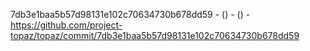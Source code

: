7db3e1baa5b57d98131e102c70634730b678dd59 -  () -  () - https://github.com/project-topaz/topaz/commit/7db3e1baa5b57d98131e102c70634730b678dd59
